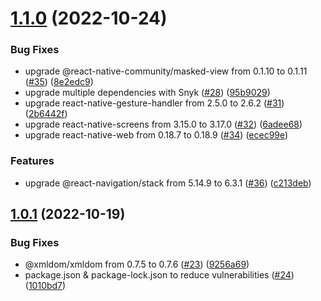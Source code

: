 # [1.1.0](https://github.com/thecyberworld/thecyberhub-app/compare/v1.0.1...v1.1.0) (2022-10-24)


### Bug Fixes

* upgrade @react-native-community/masked-view from 0.1.10 to 0.1.11 ([#35](https://github.com/thecyberworld/thecyberhub-app/issues/35)) ([8e2edc9](https://github.com/thecyberworld/thecyberhub-app/commit/8e2edc9a77b5c6ea7116b04d9d3326d82b8bf012))
* upgrade multiple dependencies with Snyk ([#28](https://github.com/thecyberworld/thecyberhub-app/issues/28)) ([95b9029](https://github.com/thecyberworld/thecyberhub-app/commit/95b9029b0c0ffd50d3c7fd6d4f82214f4ddd8a72))
* upgrade react-native-gesture-handler from 2.5.0 to 2.6.2 ([#31](https://github.com/thecyberworld/thecyberhub-app/issues/31)) ([2b6442f](https://github.com/thecyberworld/thecyberhub-app/commit/2b6442faebc79d10750e7946fa585ddf091cec9b))
* upgrade react-native-screens from 3.15.0 to 3.17.0 ([#32](https://github.com/thecyberworld/thecyberhub-app/issues/32)) ([6adee68](https://github.com/thecyberworld/thecyberhub-app/commit/6adee68bde1718cdaeb0bf3a8a13ff38eb870682))
* upgrade react-native-web from 0.18.7 to 0.18.9 ([#34](https://github.com/thecyberworld/thecyberhub-app/issues/34)) ([ecec99e](https://github.com/thecyberworld/thecyberhub-app/commit/ecec99e7f9c593347a4bb0b764fcd43555863019))


### Features

* upgrade @react-navigation/stack from 5.14.9 to 6.3.1 ([#36](https://github.com/thecyberworld/thecyberhub-app/issues/36)) ([c213deb](https://github.com/thecyberworld/thecyberhub-app/commit/c213debace399751eefa52bf3b6227606ec98432))



## [1.0.1](https://github.com/thecyberworld/thecyberhub-app/compare/1010bd78383e8c944896b3d1edca6b3110bdd314...v1.0.1) (2022-10-19)


### Bug Fixes

* @xmldom/xmldom from 0.7.5 to 0.7.6 ([#23](https://github.com/thecyberworld/thecyberhub-app/issues/23)) ([9256a69](https://github.com/thecyberworld/thecyberhub-app/commit/9256a6959da51cd42423ffec102583dd659d1fca))
* package.json & package-lock.json to reduce vulnerabilities ([#24](https://github.com/thecyberworld/thecyberhub-app/issues/24)) ([1010bd7](https://github.com/thecyberworld/thecyberhub-app/commit/1010bd78383e8c944896b3d1edca6b3110bdd314))



